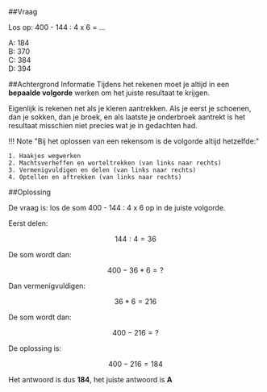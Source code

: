 ##Vraag

Los op:
400 - 144 : 4 x 6 = ...

A: 184  
B: 370  
C: 384  
D: 394

##Achtergrond Informatie
Tijdens het rekenen moet je altijd in een **bepaalde volgorde** werken om het juiste resultaat te krijgen.

Eigenlijk is rekenen net als je kleren aantrekken. Als je eerst je schoenen, dan je sokken, dan je broek, en als laatste je onderbroek aantrekt is het resultaat misschien niet precies wat je in gedachten had.

!!! Note "Bij het oplossen van een rekensom is de volgorde altijd hetzelfde:"

    1. Haakjes wegwerken
    2. Machtsverheffen en worteltrekken (van links naar rechts)
    3. Vermenigvuldigen en delen (van links naar rechts)
    4. Optellen en aftrekken (van links naar rechts)

##Oplossing

De vraag is: los de som 400 - 144 : 4 x 6 op in de juiste volgorde.

Eerst delen:

$$144 : 4 = 36$$  

De som wordt dan:

$$400 - 36 * 6 = ?$$

Dan vermenigvuldigen:

$$36 * 6 = 216$$

De som wordt dan:

$$400 - 216 =?$$  

De oplossing is:

$$400 - 216 = 184$$

Het antwoord is dus **184**, het juiste antwoord is **A**